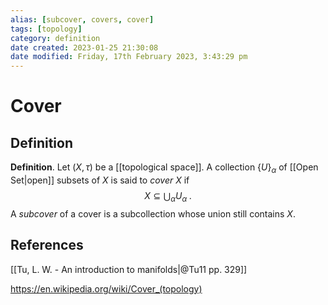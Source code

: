 ```yaml
---
alias: [subcover, covers, cover]
tags: [topology]
category: definition
date created: 2023-01-25 21:30:08
date modified: Friday, 17th February 2023, 3:43:29 pm
---
```


# Cover

## Definition

**Definition**. Let $(X,\tau)$ be a [[topological space]]. A collection $\{U\}_\alpha$ of [[Open Set|open]] subsets of $X$ is said to _cover_ $X$ if
$$X\subseteq\bigcup_{\alpha}U_\alpha\;.$$
A _subcover_ of a cover is a subcollection whose union still contains $X$.

## References

[[Tu, L. W. - An introduction to manifolds|@Tu11 pp. 329]]

https://en.wikipedia.org/wiki/Cover_(topology)